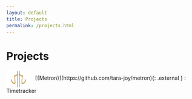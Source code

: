 ```yaml
---
layout: default
title: Projects
permalink: /projects.html
---
```


# Projects

  <!-- Section content here -->
  <img src="/assets/icons/metron.svg" alt="X icon" width="64" height="48" style="vertical-align:middle;margin-right:8px;" />
[{Metron}](https://github.com/tara-joy/metron){: .external } : Timetracker
